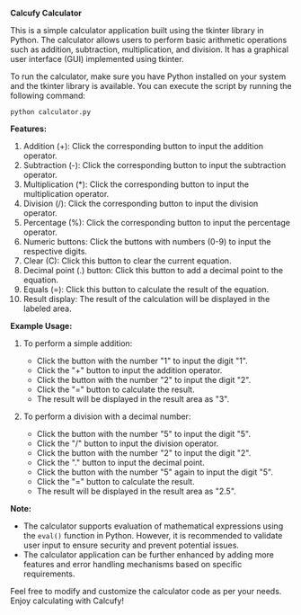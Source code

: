 
**Calcufy Calculator**

This is a simple calculator application built using the tkinter library in Python. The calculator allows users to perform basic arithmetic operations such as addition, subtraction, multiplication, and division. It has a graphical user interface (GUI) implemented using tkinter.

To run the calculator, make sure you have Python installed on your system and the tkinter library is available. You can execute the script by running the following command:

```
python calculator.py
```

**Features:**

1. Addition (+): Click the corresponding button to input the addition operator.
2. Subtraction (-): Click the corresponding button to input the subtraction operator.
3. Multiplication (\*): Click the corresponding button to input the multiplication operator.
4. Division (/): Click the corresponding button to input the division operator.
5. Percentage (%): Click the corresponding button to input the percentage operator.
6. Numeric buttons: Click the buttons with numbers (0-9) to input the respective digits.
7. Clear (C): Click this button to clear the current equation.
8. Decimal point (.) button: Click this button to add a decimal point to the equation.
9. Equals (=): Click this button to calculate the result of the equation.
10. Result display: The result of the calculation will be displayed in the labeled area.

**Example Usage:**

1. To perform a simple addition:
   - Click the button with the number "1" to input the digit "1".
   - Click the "+" button to input the addition operator.
   - Click the button with the number "2" to input the digit "2".
   - Click the "=" button to calculate the result.
   - The result will be displayed in the result area as "3".

2. To perform a division with a decimal number:
   - Click the button with the number "5" to input the digit "5".
   - Click the "/" button to input the division operator.
   - Click the button with the number "2" to input the digit "2".
   - Click the "." button to input the decimal point.
   - Click the button with the number "5" again to input the digit "5".
   - Click the "=" button to calculate the result.
   - The result will be displayed in the result area as "2.5".

**Note:**

- The calculator supports evaluation of mathematical expressions using the `eval()` function in Python. However, it is recommended to validate user input to ensure security and prevent potential issues.
- The calculator application can be further enhanced by adding more features and error handling mechanisms based on specific requirements.

Feel free to modify and customize the calculator code as per your needs. Enjoy calculating with Calcufy!
